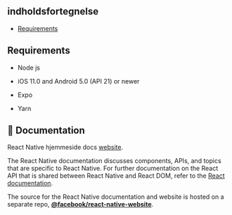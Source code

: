 ## indholdsfortegnelse

- [Requirements](#-requirements)


## Requirements

- Node js

- iOS 11.0 and Android 5.0 (API 21) or newer

- Expo

- Yarn


## 📖 Documentation

React Native hjemmeside docs [website][docs].

The React Native documentation discusses components, APIs, and topics that are specific to React Native. For further documentation on the React API that is shared between React Native and React DOM, refer to the [React documentation][r-docs].

The source for the React Native documentation and website is hosted on a separate repo, [**@facebook/react-native-website**][repo-website].

[docs]: https://reactnative.dev/docs/getting-started
[r-docs]: https://reactjs.org/docs/getting-started.html
[repo-website]: https://github.com/facebook/react-native-website

